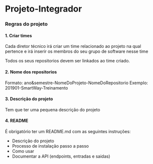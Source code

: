 # Projeto-Integrador
### Regras do projeto

#### 1. Criar times

Cada diretor técnico irá criar um time relacionado ao projeto na qual pertence e irá inserir os membros do seu grupo de software nesse time

Todos os seus repositorios devem ser linkados ao time criado.

#### 2. Nome dos repositorios

Formato: ano&semestre-NomeDoProjeto-NomeDoRepositorio
Exemplo: 201901-SmartWay-Treinamento

#### 3. Descrição do projeto

Tem que ter uma pequena descrição do projeto

#### 4. README

É obrigatório ter um README.md com as seguintes instruções:

* Descrição do projeto
* Processo de instalação passo a passo
* Como usar
* Documentar a API (endpoints, entradas e saidas)

